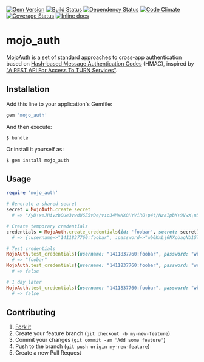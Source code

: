 [![Gem Version](https://badge.fury.io/rb/mojo_auth@2x.png)](https://rubygems.org/gems/mojo_auth)
[![Build Status](https://travis-ci.org/mojolingo/mojo-auth.rb.svg?branch=develop)](http://travis-ci.org/mojolingo/mojo-auth.rb)
[![Dependency Status](https://gemnasium.com/mojolingo/mojo-auth.rb.png?travis)](https://gemnasium.com/mojolingo/mojo-auth.rb)
[![Code Climate](https://codeclimate.com/github/mojolingo/mojo-auth.rb/badges/gpa.svg)](https://codeclimate.com/github/mojolingo/mojo-auth.rb)
[![Coverage Status](https://img.shields.io/coveralls/mojolingo/mojo-auth.rb.svg)](https://coveralls.io/r/mojolingo/mojo-auth.rb?branch=develop)
[![Inline docs](http://inch-ci.org/github/mojolingo/mojo-auth.rb.svg?branch=develop)](http://inch-ci.org/github/mojolingo/mojo-auth.rb)

# mojo_auth

[MojoAuth](http://mojolingo.com/mojoauth) is a set of standard approaches to cross-app authentication based on [Hash-based Message Authentication Codes](http://en.wikipedia.org/wiki/Hash-based_message_authentication_code) (HMAC), inspired by ["A REST API For Access To TURN Services"](http://tools.ietf.org/html/draft-uberti-behave-turn-rest).

## Installation

Add this line to your application's Gemfile:

```ruby
gem 'mojo_auth'
```

And then execute:

    $ bundle

Or install it yourself as:

    $ gem install mojo_auth

## Usage

```ruby
require 'mojo_auth'

# Generate a shared secret
secret = MojoAuth.create_secret
  # => "XyD+xeJHivzbOUe3vwdU6Z5vDe/vio34MxKX8HYViR0+p4t/NzaIpbK+9VwX\n5qHCj7m4f7UNRXgOJPXzn6MT0Q==\n"

# Create temporary credentials
credentials = MojoAuth.create_credentials(id: 'foobar', secret: secret)
  # => {:username=>"1411837760:foobar", :password=>"wb6KxLj6NXcUaqNb1SlHH1V3QHw=\n"}

# Test credentials
MojoAuth.test_credentials({username: "1411837760:foobar", password: "wb6KxLj6NXcUaqNb1SlHH1V3QHw=\n"}, secret: secret)
  # => "foobar"
MojoAuth.test_credentials({username: "1411837760:foobar", password: "wrongpassword"}, secret: secret)
  # => false

# 1 day later
MojoAuth.test_credentials({username: "1411837760:foobar", password: "wb6KxLj6NXcUaqNb1SlHH1V3QHw=\n"}, secret: secret)
  # => false
```

## Contributing

1. [Fork it](https://github.com/mojolingo/mojo_auth.rb/fork)
2. Create your feature branch (`git checkout -b my-new-feature`)
3. Commit your changes (`git commit -am 'Add some feature'`)
4. Push to the branch (`git push origin my-new-feature`)
5. Create a new Pull Request
